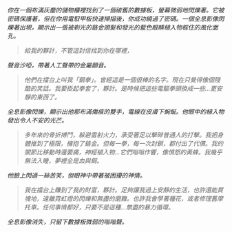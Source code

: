 _你在一個布滿灰塵的儲物櫃裡找到了一個破舊的數據板，螢幕微弱地閃爍著。它被密碼保護著，但在你用電馭甲板快速掃描後，你成功繞過了密碼。一個全息影像閃爍著出現，顯示出一張被剃光的鉻金頭髮和發光的藍色眼睛植入物框住的風化面孔。_

> _給我的夥計，不管這封信找到你在哪裡，_

_聲音沙啞，帶著人工聲帶的金屬顫音。_

> _他們在擂台上叫我「鋼拳」。曾經這是一個很棒的名字。現在只覺得像個殘酷的笑話。我要掛起拳套了，夥計。是時候把這些電驅拳頭換成一些...更安靜的東西了。_

_全息影像閃爍，顯示出他那布滿傷痕的雙手，電線在皮膚下蜿蜒。他眼中的植入物發出令人不安的光芒。_

> _多年來的骨折搏鬥，躲避雷射火力，承受著足以擊碎普通人的打擊。我把身體推到了極限，擁抱了鉻金。但每一拳，每一次封鎖，都付出了代價。我的關節比移動時還要痛，神經植入物...它們嗡嗡作響，像憤怒的黃蜂。我幾乎無法入睡，夢裡全是血與鋼。_

_他臉上閃過一絲苦笑，但眼神中帶著被困擾的神情。_

> _我在擂台上賺到了我的財富，夥計。足夠讓我過上安靜的生活，也許還能買塊地，遠離霓虹燈的閃爍和無盡的磨難。也許我會學著種花，或者修理舊摩托車。任何事情都好，只要不是這種...無盡的暴力循環。_

_全息影像消失，只留下數據板微弱的嗡嗡聲。_
